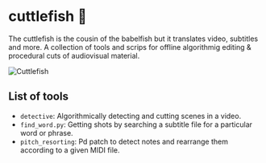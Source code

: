 # cuttlefish :squid:
The cuttlefish is the cousin of the babelfish but it translates video, subtitles and more. 
A collection of tools and scrips for offline algorithmig editing & procedural cuts of audiovisual material.

![Cuttlefish](https://upload.wikimedia.org/wikipedia/commons/9/9f/Cuttlefish_komodo_large.jpg)

## List of tools

* `detective`: Algorithmically detecting and cutting scenes in a video.
* `find_word.py`: Getting shots by searching a subtitle file for a particular word or phrase.
* `pitch_resorting`: Pd patch to detect notes and rearrange them according to a given MIDI file.
